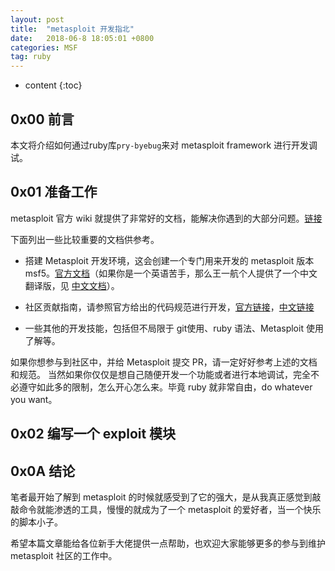 ```yaml
---
layout: post
title:  "metasploit 开发指北"
date:   2018-06-8 18:05:01 +0800
categories: MSF
tag: ruby
---
```


* content
{:toc}




0x00 前言
------------------

本文将介绍如何通过ruby库`pry-byebug`来对 metasploit framework 进行开发调试。

0x01 准备工作  
------------------

metasploit 官方 wiki 就提供了非常好的文档，能解决你遇到的大部分问题。[链接](https://github.com/rapid7/metasploit-framework/wiki) 

下面列出一些比较重要的文档供参考。

- 搭建 Metasploit 开发环境，这会创建一个专门用来开发的 metasploit 版本msf5。[官方文档](https://github.com/rapid7/metasploit-framework/wiki/Setting-Up-a-Metasploit-Development-Environment)（如果你是一个英语苦手，那么王一航个人提供了一个中文翻译版，见 [中文文档](https://www.jianshu.com/p/326e1034a7e4)）。

- 社区贡献指南，请参照官方给出的代码规范进行开发，[官方链接](https://github.com/rapid7/metasploit-framework/blob/master/CONTRIBUTING.md)，[中文链接](https://www.jianshu.com/p/3c8b41f2b2f4)

- 一些其他的开发技能，包括但不局限于 git使用、ruby 语法、Metasploit 使用了解等。

如果你想参与到社区中，并给 Metasploit 提交 PR，请一定好好参考上述的文档和规范。
当然如果你仅仅是想自己随便开发一个功能或者进行本地调试，完全不必遵守如此多的限制，怎么开心怎么来。毕竟 ruby 就非常自由，do whatever you want。

0x02 编写一个 exploit 模块  
------------------


0x0A 结论
------------------

笔者最开始了解到 metasploit 的时候就感受到了它的强大，是从我真正感觉到敲敲命令就能渗透的工具，慢慢的就成为了一个 metasploit 的爱好者，当一个快乐的脚本小子。

希望本篇文章能给各位新手大佬提供一点帮助，也欢迎大家能够更多的参与到维护 metasploit 社区的工作中。

